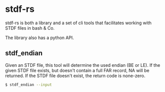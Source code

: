 # stdf-rs

stdf-rs is both a library and a set of cli tools that facilitates working
with STDF files in bash & Co.

The library also has a python API.

## stdf_endian

Given an STDF file, this tool will determine the used endian (BE or LE).
If the given STDF file exists, but doesn't contain a full FAR record, NA will be returned.
If the STDF file doesn't exist, the return code is none-zero.

```bash
$ stdf_endian --input 
```
